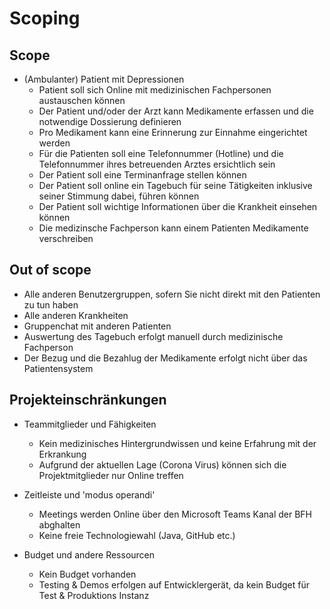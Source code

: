 # Scoping

## Scope

* (Ambulanter) Patient mit Depressionen
	* Patient soll sich Online mit medizinischen Fachpersonen austauschen können
	* Der Patient und/oder der Arzt kann Medikamente erfassen und die notwendige Dossierung definieren
	* Pro Medikament kann eine Erinnerung zur Einnahme eingerichtet werden
	* Für die Patienten soll eine Telefonnummer (Hotline) und die Telefonnummer ihres betreuenden Arztes ersichtlich sein
	* Der Patient soll eine Terminanfrage stellen können
	* Der Patient soll online ein Tagebuch für seine Tätigkeiten inklusive seiner Stimmung dabei, führen können
	* Der Patient soll wichtige Informationen über die Krankheit einsehen können
	* Die medizinsche Fachperson kann einem Patienten Medikamente verschreiben

## Out of scope

* Alle anderen Benutzergruppen, sofern Sie nicht direkt mit den Patienten zu tun haben
* Alle anderen Krankheiten
* Gruppenchat mit anderen Patienten
* Auswertung des Tagebuch erfolgt manuell durch medizinische Fachperson
* Der Bezug und die Bezahlug der Medikamente erfolgt nicht über das Patientensystem

## Projekteinschränkungen

* Teammitglieder und Fähigkeiten
	* Kein medizinisches Hintergrundwissen und keine Erfahrung mit der Erkrankung
	* Aufgrund der aktuellen Lage (Corona Virus) können sich die Projektmitglieder nur Online treffen

* Zeitleiste und 'modus operandi'
	* Meetings werden Online über den Microsoft Teams Kanal der BFH abghalten
	* Keine freie Technologiewahl (Java, GitHub etc.)

* Budget und andere Ressourcen
	* Kein Budget vorhanden
	* Testing & Demos erfolgen auf Entwicklergerät, da kein Budget für Test & Produktions Instanz

